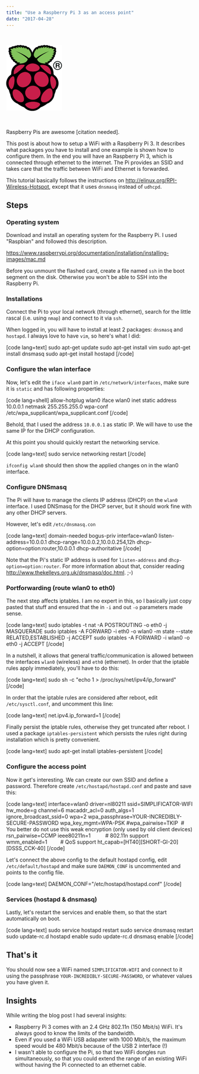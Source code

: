 ```yaml
---
title: "Use a Raspberry Pi 3 as an access point"
date: "2017-04-28"
---
```


 

![raspberry-pi-logo](images/raspberry-pi-logo.png)

 

Raspberry Pis are awesome \[citation needed\].

This post is about how to setup a WiFi with a Raspberry Pi 3. It describes what packages you have to install and one example is shown how to configure them. In the end you will have an Raspberry Pi 3, which is connected through ethernet to the internet. The Pi provides an SSID and takes care that the traffic between WiFi and Ethernet is forwarded.

This tutorial basically follows the instructions on http://elinux.org/RPI-Wireless-Hotspot, except that it uses `dnsmasq` instead of `udhcpd`.

## Steps

### Operating system

Download and install an operating system for the Raspberry Pi. I used "Raspbian" and followed this description.

https://www.raspberrypi.org/documentation/installation/installing-images/mac.md

Before you unmount the flashed card, create a file named `ssh` in the boot segment on the disk. Otherwise you won't be able to SSH into the Raspberry Pi.

### Installations

Connect the Pi to your local network (through ethernet), search for the little rascal (i.e. using `nmap`) and connect to it via `ssh`.

When logged in, you will have to install at least 2 packages: `dnsmasq` and `hostapd`. I always love to have `vim`, so here's what I did:

\[code lang=text\] sudo apt-get update sudo apt-get install vim sudo apt-get install dnsmasq sudo apt-get install hostapd \[/code\]

### Configure the wlan interface

Now, let's edit the `iface wlan0` part in `/etc/network/interfaces`, make sure it is `static` and has following properties:

\[code lang=shell\] allow-hotplug wlan0 iface wlan0 inet static address 10.0.0.1 netmask 255.255.255.0 wpa-conf /etc/wpa\_supplicant/wpa\_supplicant.conf \[/code\]

Behold, that I used the address `10.0.0.1` as static IP. We will have to use the same IP for the DHCP configuration.

At this point you should quickly restart the networking service.

\[code lang=text\] sudo service networking restart \[/code\]

`ifconfig wlan0` should then show the applied changes on in the wlan0 interface.

### Configure DNSmasq

The Pi will have to manage the clients IP address (DHCP) on the `wlan0` interface. I used DNSmasq for the DHCP server, but it should work fine with any other DHCP servers.

However, let's edit `/etc/dnsmasq.con`

\[code lang=text\] domain-needed bogus-priv interface=wlan0 listen-address=10.0.0.1 dhcp-range=10.0.0.2,10.0.0.254,12h dhcp-option=option:router,10.0.0.1 dhcp-authoritative \[/code\]

Note that the Pi's static IP address is used for `listen-address` and `dhcp-option=option:router`. For more information about that, consider reading http://www.thekelleys.org.uk/dnsmasq/doc.html. ;-)

### Portforwarding (route wlan0 to eth0)

The next step affects iptables. I am no expert in this, so I basically just copy pasted that stuff and ensured that the in `-i` and out `-o` parameters made sense.

\[code lang=text\] sudo iptables -t nat -A POSTROUTING -o eth0 -j MASQUERADE sudo iptables -A FORWARD -i eth0 -o wlan0 -m state --state RELATED,ESTABLISHED -j ACCEPT sudo iptables -A FORWARD -i wlan0 -o eth0 -j ACCEPT \[/code\]

In a nutshell, it allows that general traffic/communication is allowed between the interfaces `wlan0` (wireless) and `eth0` (ethernet). In order that the iptable rules apply immediately, you'll have to do this:

\[code lang=text\] sudo sh -c "echo 1 > /proc/sys/net/ipv4/ip\_forward" \[/code\]

In order that the iptable rules are considered after reboot, edit `/etc/sysctl.conf`, and uncomment this line:

\[code lang=text\] net.ipv4.ip\_forward=1 \[/code\]

Finally persist the iptable rules, otherwise they get truncated after reboot. I used a package `iptables-persistent` which persists the rules right during installation which is pretty convenient.

\[code lang=text\] sudo apt-get install iptables-persistent \[/code\]

### Configure the access point

Now it get's interesting. We can create our own SSID and define a password. Therefore create `/etc/hostapd/hostapd.conf` and paste and save this:

\[code lang=text\] interface=wlan0 driver=nl80211 ssid=SIMPLIFICATOR-WIFI hw\_mode=g channel=6 macaddr\_acl=0 auth\_algs=1 ignore\_broadcast\_ssid=0 wpa=2 wpa\_passphrase=YOUR-INCREDIBLY-SECURE-PASSWORD wpa\_key\_mgmt=WPA-PSK #wpa\_pairwise=TKIP  # You better do not use this weak encryption (only used by old client devices) rsn\_pairwise=CCMP ieee80211n=1          # 802.11n support wmm\_enabled=1         # QoS support ht\_capab=\[HT40\]\[SHORT-GI-20\]\[DSSS\_CCK-40\] \[/code\]

Let's connect the above config to the default hostapd config, edit `/etc/default/hostapd` and make sure `DAEMON_CONF` is uncommented and points to the config file.

\[code lang=text\] DAEMON\_CONF="/etc/hostapd/hostapd.conf" \[/code\]

### Services (hostapd & dnsmasq)

Lastly, let's restart the services and enable them, so that the start automatically on boot.

\[code lang=text\] sudo service hostapd restart sudo service dnsmasq restart sudo update-rc.d hostapd enable sudo update-rc.d dnsmasq enable \[/code\]

## That's it

You should now see a WiFi named `SIMPLIFICATOR-WIFI` and connect to it using the passphrase `YOUR-INCREDIBLY-SECURE-PASSWORD`, or whatever values you have given it.

## Insights

While writing the blog post I had several insights:

- Raspberry Pi 3 comes with an 2.4 GHz 802.11n (150 Mbit/s) WiFi. It's always good to know the limits of the bandwidth.
- Even if you used a WiFi USB adapater with 1000 Mbit/s, the maximum speed would be 480 Mbit/s because of the USB 2 interface (!)
- I wasn't able to configure the Pi, so that two WiFi dongles run simultaneously, so that you could extend the range of an existing WiFi without having the Pi connected to an ethernet cable.
